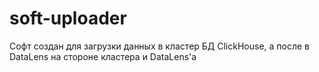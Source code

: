 # soft-uploader
Софт создан для загрузки данных в кластер БД ClickHouse, а после в DataLens на стороне кластера и DataLens'а
